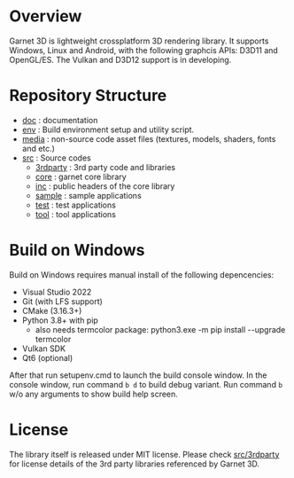 # Overview

Garnet 3D is lightweight crossplatform 3D rendering library. It supports Windows, Linux and Android, with the following graphcis APIs: D3D11 and OpenGL/ES. The Vulkan and D3D12 support is in developing.

# Repository Structure

- [doc](doc/) : documentation
- [env](env/) : Build environment setup and utility script.
- [media](media/) : non-source code asset files (textures, models, shaders, fonts and etc.)
- [src](src/) : Source codes
  - [3rdparty](src/3rdparty/) : 3rd party code and libraries
  - [core](src/core/) : garnet core library
  - [inc](src/inc/) : public headers of the core library
  - [sample](src/sample/) : sample applications
  - [test](src/test/) : test applications
  - [tool](src/tool/) : tool applications

# Build on Windows

Build on Windows requires manual install of the following depencencies:

- Visual Studio 2022
- Git (with LFS support)
- CMake (3.16.3+)
- Python 3.8+ with pip
  - also needs termcolor package: python3.exe -m pip install --upgrade termcolor
- Vulkan SDK
- Qt6 (optional)

After that run setupenv.cmd to launch the build console window. In the console window, run command `b d` to build debug variant. Run command `b` w/o any arguments to show build help screen.

# License
The library itself is released under MIT license. Please check [src/3rdparty](src/3rdparty) for license details of the 3rd party libraries referenced by Garnet 3D.